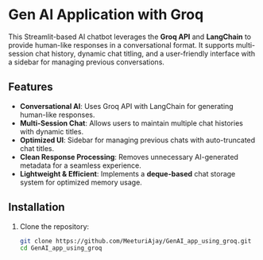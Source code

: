 # Gen AI Application with Groq

This Streamlit-based AI chatbot leverages the **Groq API** and **LangChain** to provide human-like responses in a conversational format. It supports multi-session chat history, dynamic chat titling, and a user-friendly interface with a sidebar for managing previous conversations.

## Features

- **Conversational AI**: Uses Groq API with LangChain for generating human-like responses.
- **Multi-Session Chat**: Allows users to maintain multiple chat histories with dynamic titles.
- **Optimized UI**: Sidebar for managing previous chats with auto-truncated chat titles.
- **Clean Response Processing**: Removes unnecessary AI-generated metadata for a seamless experience.
- **Lightweight & Efficient**: Implements a **deque-based** chat storage system for optimized memory usage.

## Installation

1. Clone the repository:
   ```sh
   git clone https://github.com/MeeturiAjay/GenAI_app_using_groq.git
   cd GenAI_app_using_groq
